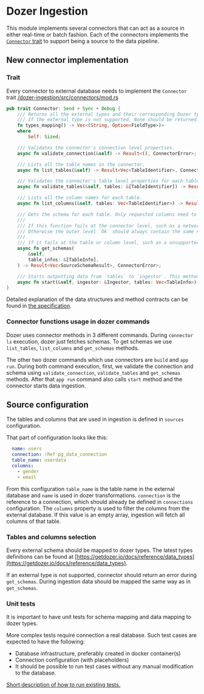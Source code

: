 # Dozer Ingestion

This module implements several connectors that can act as a source in either real-time or batch fashion.
Each of the connectors implements the [`Connector` trait](https://github.com/getdozer/dozer/blob/main/dozer-ingestion/src/connectors/mod.rs) to support being a source to the data pipeline.

## New connector implementation

### Trait

Every connector to external database needs to implement the `Connector` trait [/dozer-ingestion/src/connectors/mod.rs](https://github.com/getdozer/dozer/blob/main/dozer-ingestion/src/connectors/mod.rs)

```rust
pub trait Connector: Send + Sync + Debug {
    /// Returns all the external types and their corresponding Dozer types.
    /// If the external type is not supported, None should be returned.
    fn types_mapping() -> Vec<(String, Option<FieldType>)>
    where
        Self: Sized;

    /// Validates the connector's connection level properties.
    async fn validate_connection(&self) -> Result<(), ConnectorError>;

    /// Lists all the table names in the connector.
    async fn list_tables(&self) -> Result<Vec<TableIdentifier>, ConnectorError>;

    /// Validates the connector's table level properties for each table.
    async fn validate_tables(&self, tables: &[TableIdentifier]) -> Result<(), ConnectorError>;

    /// Lists all the column names for each table.
    async fn list_columns(&self, tables: Vec<TableIdentifier>) -> Result<Vec<TableInfo>, ConnectorError>;

    /// Gets the schema for each table. Only requested columns need to be mapped.
    ///
    /// If this function fails at the connector level, such as a network error, it should return a outer level `Err`.
    /// Otherwise the outer level `Ok` should always contain the same number of elements as `table_infos`.
    ///
    /// If it fails at the table or column level, such as a unsupported data type, one of the elements should be `Err`.
    async fn get_schemas(
        &self,
        table_infos: &[TableInfo],
    ) -> Result<Vec<SourceSchemaResult>, ConnectorError>;

    /// Starts outputting data from `tables` to `ingestor`. This method should never return unless there is an unrecoverable error.
    async fn start(&self, ingestor: &Ingestor, tables: Vec<TableInfo>) -> Result<(), ConnectorError>;
}
```

Detailed explanation of the data structures and method contracts can be found in [the specification](./SPEC.md).

### Connector functions usage in dozer commands

Dozer uses connector methods in 3 different commands. During `connector ls` execution, dozer just fetches schemas. To get schemas we use `list_tables`, `list_columns` and `get_schemas` methods.

The other two dozer commands which use connectors are `build` and `app run`. During both command execution, first, we validate the connection and schema using `validate_connection`, `validate_tables` and `get_schemas` methods. After that `app run` command also calls `start` method and the connector starts data ingestion.

## Source configuration

The tables and columns that are used in ingestion is defined in  `sources`  configuration.

That part of configuration looks like this:

```yaml
  name: users
  connection: !Ref pg_data_connection
  table_name: userdata      
  columns:
    - gender        
    - email  
```

From this configuration `table_name` is the table name in the external database and `name` is used in dozer transformations. `connection` is the reference to a connection, which should already be defined in `connections`  configuration. The `columns` property is used to filter the columns from the external database. If this value is an empty array, ingestion will fetch all columns of that table.

### Tables and columns selection

Every external schema should be mapped to dozer types. The latest types definitions can be found at [https://getdozer.io/docs/reference/data_types](https://getdozer.io/docs/reference/data_types).

If an external type is not supported, connector should return an error during `get_schemas`. During ingestion data should be mapped the same way as in `get_schemas`.

### Unit tests

It is important to have unit tests for schema mapping and data mapping to dozer types.

More complex tests require connection a real database. Such test cases are expected to have the following:

* Database infrastructure, preferably created in docker container(s)
* Connection configuration (with placeholders)
* It should be possible to run test cases without any manual modification to the database.

[Short description of how to run existing tests.](src/tests/README.md)
